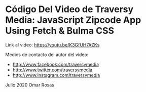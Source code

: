 # Código Del Video de Traversy Media: JavaScript Zipcode App Using Fetch & Bulma CSS

Link al video: https://youtu.be/K3GfUH7AZKs

Medios de contacto del autor del video:
* http://www.facebook.com/traversymedia
* http://www.twitter.com/traversymedia
* http://www.instagram.com/traversymedia

Julio 2020
Omar Rosas